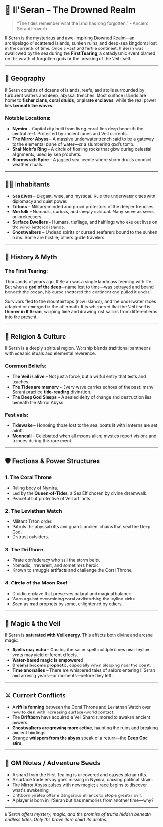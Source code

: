 # 🌊 Il'Seran – The Drowned Realm

> “The tides remember what the land has long forgotten.” – Ancient Serani Proverb

Il’Seran is the mysterious and awe-inspiring Drowned Realm—an archipelago of scattered islands, sunken ruins, and deep-sea kingdoms lost in the currents of time. Once a vast and fertile continent, Il’Seran was swallowed by the sea during the **First Tearing**, a cataclysmic event blamed on the wrath of forgotten gods or the breaking of the Veil itself.

---

## 🧭 Geography

Il’Seran consists of dozens of islands, reefs, and atolls surrounded by turbulent waters and deep, abyssal trenches. Most surface islands are home to **fisher clans**, **coral druids**, or **pirate enclaves**, while the real power lies **beneath the waves**.

### Notable Locations:
- **Nymira** – Capital city built from living coral, lies deep beneath the central reef. Protected by ancient runes and Veil currents.
- **The Mirror Abyss** – A massive underwater trench said to be a gateway to the elemental plane of water—or a slumbering god’s tomb.
- **Shal’Nohr’s Ring** – A circle of floating rocks that glow during celestial alignments, used by sea prophets.
- **Stormwrath Spire** – A jagged sea needle where storm druids conduct weather rituals.

---

## 🧜‍♀️ Inhabitants

- **Sea Elves** – Elegant, wise, and mystical. Rule the underwater cities with diplomacy and quiet power.
- **Tritons** – Military-minded and proud protectors of the deeper trenches.
- **Merfolk** – Nomadic, curious, and deeply spiritual. Many serve as seers or lorekeepers.
- **Surface Dwellers** – Humans, tieflings, and halflings who eke out lives on the wind-battered islands.
- **Ghostwalkers** – Undead spirits or cursed seafarers bound to the sunken ruins. Some are hostile; others guide travelers.

---

## 📖 History & Myth

### The First Tearing:
Thousands of years ago, Il’Seran was a single landmass teeming with life. But when a **god of the deep**—name lost to time—was betrayed and bound beneath the ocean, his curse shattered the continent and pulled it under.

Survivors fled to the mountaintops (now islands), and the underwater races adapted or emerged in the aftermath. It is whispered that the Veil itself is **thinner in Il’Seran**, warping time and drawing lost sailors from different eras into the present.

---

## 🛐 Religion & Culture

Il’Seran is a deeply spiritual region. Worship blends traditional pantheons with oceanic rituals and elemental reverence.

### Common Beliefs:
- **The Veil is alive** – Not just a force, but a willful entity that tests and teaches.
- **The Tides are memory** – Every wave carries echoes of the past; many Serani practice **tide-reading** divination.
- **The Deep God Sleeps** – A sealed deity of change and destruction lies beneath the Mirror Abyss.

### Festivals:
- **Tidewake** – Honoring those lost to the sea; boats lit with lanterns are set adrift.
- **Mooncall** – Celebrated when all moons align; mystics report visions and trances during this rare event.

---

## 🛡️ Factions & Power Structures

### 1. **The Coral Throne**
- Ruling body of Nymira.
- Led by the **Queen-of-Tides**, a Sea Elf chosen by divine dreamwalk.
- Peaceful but protective of Veil artifacts.

### 2. **The Leviathan Watch**
- Militant Triton order.
- Patrols the abyssal rifts and guards ancient chains that seal the Deep God.
- Distrust outsiders.

### 3. **The Driftborn**
- Pirate confederacy who sail the storm belts.
- Nomadic, irreverent, and sometimes heroic.
- Known to smuggle artifacts and challenge the Coral Throne.

### 4. **Circle of the Moon Reef**
- Druidic enclave that preserves natural and magical balance.
- Warn against over-mining coral or disturbing the leyline sinks.
- Seen as mad prophets by some, enlightened by others.

---

## 🔮 Magic & the Veil

Il’Seran is **saturated with Veil energy**. This affects both divine and arcane magic:

- **Spells may echo** – Casting the same spell multiple times near leyline vents may yield different effects.
- **Water-based magic is empowered**
- **Dreams become prophetic**, especially when sleeping near the coast.
- **Time anomalies** – There are whispered tales of sailors entering Il’Seran and arriving years—or moments—before they left.

---

## ⚔️ Current Conflicts

- A **rift is forming** between the Coral Throne and Leviathan Watch over how to deal with increasing surface-world contact.
- The **Driftborn** have acquired a Veil Shard rumored to awaken ancient powers.
- **Ghostwalkers are growing more active**, haunting the ruins and breaking ancient bindings.
- Strange **whispers from the abyss** speak of a return—the **Deep God stirs**.

---

## 📌 GM Notes / Adventure Seeds

- A shard from the First Tearing is uncovered and causes planar rifts.
- A surface trade envoy goes missing in Nymira, causing political strain.
- The Mirror Abyss pulses with new magic; a race begins to discover what's awakening.
- Driftborn pirates offer a dangerous alliance to stop a greater evil.
- A player is born in Il'Seran but has memories from another time—why?

---

*Il’Seran offers mystery, magic, and the promise of truths hidden beneath endless tides. Only the brave dare chart its depths.*

